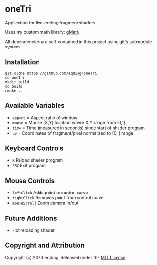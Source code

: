 # oneTri

Application for live-coding fragment shaders.

Uses my custom math library: [gMath](https://github.com/eqdiag/gMath)

All dependencies are self-contained in this project using git's submodule system.

## Installation

```
git clone https://github.com/eqdiag/oneTri
cd oneTri
mkdir build
cd build
cmake ..
```

## Available Variables
  *  `aspect` = Aspect ratio of window 
  *  `mouse` = Mouse (X,Y) location where X,Y range from [0,1]
  *  `time` = Time (measured in seconds) since start of shader program
  *  `uv` = Coordinates of fragment/pixel normalized to [0,1] range

## Keyboard Controls

  * `R` Reload shader program
  * `ESC` Exit program


## Mouse Controls
  * `leftClick` Adds point to control curve
  * `rightClick` Removes point from control curve
  * `mouseScroll` Zoom camera in/out

## Future Additions
* Hot reloading shader
                       
## Copyright and Attribution
Copyright (c) 2023 eqdiag. Released under the [MIT License](https://github.com/eqdiag/oneTri/blob/main/LICENSE.md).
